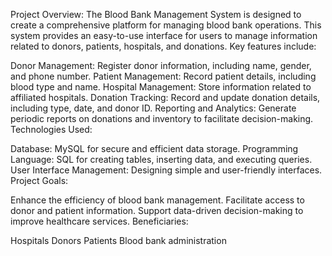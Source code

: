Project Overview:
The Blood Bank Management System is designed to create a comprehensive platform for managing blood bank operations. This system provides an easy-to-use interface for users to manage information related to donors, patients, hospitals, and donations. Key features include:

Donor Management: Register donor information, including name, gender, and phone number.
Patient Management: Record patient details, including blood type and name.
Hospital Management: Store information related to affiliated hospitals.
Donation Tracking: Record and update donation details, including type, date, and donor ID.
Reporting and Analytics: Generate periodic reports on donations and inventory to facilitate decision-making.
Technologies Used:

Database: MySQL for secure and efficient data storage.
Programming Language: SQL for creating tables, inserting data, and executing queries.
User Interface Management: Designing simple and user-friendly interfaces.
Project Goals:

Enhance the efficiency of blood bank management.
Facilitate access to donor and patient information.
Support data-driven decision-making to improve healthcare services.
Beneficiaries:

Hospitals
Donors
Patients
Blood bank administration
